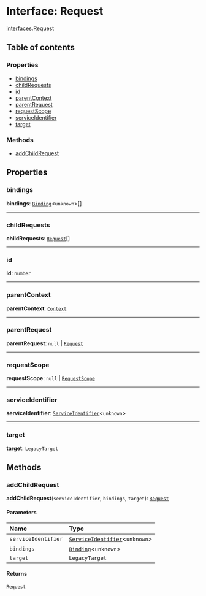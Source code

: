 # Interface: Request

[interfaces](/auto-docs/editor/modules/interfaces.md).Request

## Table of contents

### Properties

* [bindings](/auto-docs/editor/interfaces/interfaces.Request.md#bindings)
* [childRequests](/auto-docs/editor/interfaces/interfaces.Request.md#childrequests)
* [id](/auto-docs/editor/interfaces/interfaces.Request.md#id)
* [parentContext](/auto-docs/editor/interfaces/interfaces.Request.md#parentcontext)
* [parentRequest](/auto-docs/editor/interfaces/interfaces.Request.md#parentrequest)
* [requestScope](/auto-docs/editor/interfaces/interfaces.Request.md#requestscope)
* [serviceIdentifier](/auto-docs/editor/interfaces/interfaces.Request.md#serviceidentifier)
* [target](/auto-docs/editor/interfaces/interfaces.Request.md#target)

### Methods

* [addChildRequest](/auto-docs/editor/interfaces/interfaces.Request.md#addchildrequest)

## Properties

### bindings

**bindings**: [`Binding`](/auto-docs/editor/interfaces/interfaces.Binding.md)<`unknown`>\[]

***

### childRequests

**childRequests**: [`Request`](/auto-docs/editor/interfaces/interfaces.Request.md)\[]

***

### id

**id**: `number`

***

### parentContext

**parentContext**: [`Context`](/auto-docs/editor/interfaces/interfaces.Context.md)

***

### parentRequest

**parentRequest**: `null` | [`Request`](/auto-docs/editor/interfaces/interfaces.Request.md)

***

### requestScope

**requestScope**: `null` | [`RequestScope`](/auto-docs/editor/types/interfaces.RequestScope.md)

***

### serviceIdentifier

**serviceIdentifier**: [`ServiceIdentifier`](/auto-docs/editor/types/interfaces.ServiceIdentifier.md)<`unknown`>

***

### target

**target**: `LegacyTarget`

## Methods

### addChildRequest

**addChildRequest**(`serviceIdentifier`, `bindings`, `target`): [`Request`](/auto-docs/editor/interfaces/interfaces.Request.md)

#### Parameters

| Name | Type |
| :------ | :------ |
| `serviceIdentifier` | [`ServiceIdentifier`](/auto-docs/editor/types/interfaces.ServiceIdentifier.md)<`unknown`> |
| `bindings` | [`Binding`](/auto-docs/editor/interfaces/interfaces.Binding.md)<`unknown`> | [`Binding`](/auto-docs/editor/interfaces/interfaces.Binding.md)<`unknown`>\[] |
| `target` | `LegacyTarget` |

#### Returns

[`Request`](/auto-docs/editor/interfaces/interfaces.Request.md)
